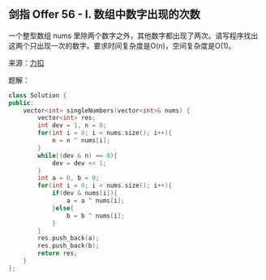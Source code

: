 ## 剑指 Offer 56 - I. 数组中数字出现的次数
一个整型数组 nums 里除两个数字之外，其他数字都出现了两次。请写程序找出这两个只出现一次的数字。要求时间复杂度是O(n)，空间复杂度是O(1)。

来源：[力扣](https://leetcode.cn/problems/shu-zu-zhong-shu-zi-chu-xian-de-ci-shu-lcof/)

题解：
```C++
class Solution {
public:
    vector<int> singleNumbers(vector<int>& nums) {
        vector<int> res;
        int dev = 1, n = 0;
        for(int i = 0; i < nums.size(); i++){
            n = n ^ nums[i];
        }
        while((dev & n) == 0){
            dev = dev << 1;
        }
        int a = 0, b = 0;
        for(int i = 0; i < nums.size(); i++){
            if(dev & nums[i]){
                a = a ^ nums[i];
            }else{
                b = b ^ nums[i];
            }
        }
        res.push_back(a);
        res.push_back(b);
        return res;
    }
};
```

